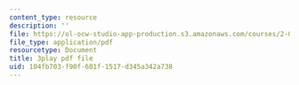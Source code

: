 ```yaml
---
content_type: resource
description: ''
file: https://ol-ocw-studio-app-production.s3.amazonaws.com/courses/2-003sc-engineering-dynamics-fall-2011/104fb703f90f601f1517d345a342a738_GUvoVvXwoOQ.pdf
file_type: application/pdf
resourcetype: Document
title: 3play pdf file
uid: 104fb703-f90f-601f-1517-d345a342a738
---
```

